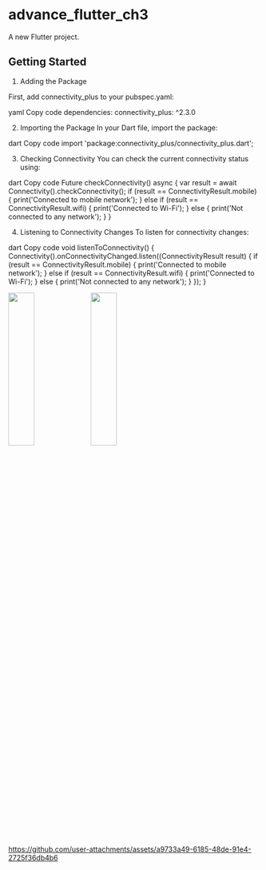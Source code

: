 # advance_flutter_ch3

A new Flutter project.

## Getting Started

1. Adding the Package

First, add connectivity_plus to your pubspec.yaml:

yaml
Copy code
dependencies:
  connectivity_plus: ^2.3.0

2. Importing the Package
In your Dart file, import the package:

dart
Copy code
import 'package:connectivity_plus/connectivity_plus.dart';

3. Checking Connectivity
You can check the current connectivity status using:

dart
Copy code
Future<void> checkConnectivity() async {
  var result = await Connectivity().checkConnectivity();
  if (result == ConnectivityResult.mobile) {
    print('Connected to mobile network');
  } else if (result == ConnectivityResult.wifi) {
    print('Connected to Wi-Fi');
  } else {
    print('Not connected to any network');
  }
}

4. Listening to Connectivity Changes
To listen for connectivity changes:

dart
Copy code
void listenToConnectivity() {
  Connectivity().onConnectivityChanged.listen((ConnectivityResult result) {
    if (result == ConnectivityResult.mobile) {
      print('Connected to mobile network');
    } else if (result == ConnectivityResult.wifi) {
      print('Connected to Wi-Fi');
    } else {
      print('Not connected to any network');
    }
  });
}

<img src="https://github.com/user-attachments/assets/4e95cbad-f578-4f22-b3c8-24d5f48bf9e2" height=28% width=32%>
<img src="https://github.com/user-attachments/assets/7026a04b-2fcb-4068-9d67-0b7c902cda18" height=28% width=32%>


https://github.com/user-attachments/assets/a9733a49-6185-48de-91e4-2725f36db4b6

